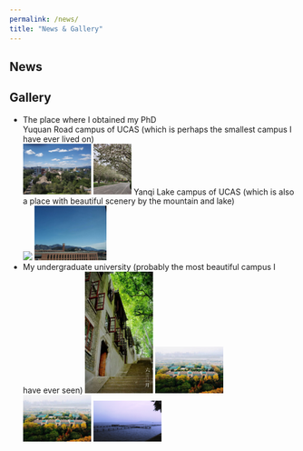 ```yaml
---
permalink: /news/
title: "News & Gallery"
---
```


## News



## Gallery
- The place where I obtained my PhD    
Yuquan Road campus of UCAS (which is perhaps the smallest campus I have ever lived on)  
                     <img src="../images/yuq.jpg" width="25%">  <img src="../images/yuq1.jpg" width="14%">
Yanqi Lake campus of UCAS (which is also a place with beautiful scenery by the mountain and lake)    
                     <img src="../images/yanqi.jpg" width="15%"> <img src="../images/qing0.jpg" width="26.6%">
- My undergraduate university (probably the most beautiful campus I have ever seen)
  <img src="../images/whu1.jpg" width="25%">  <img src="../images/whu2.jpg" width="25%">    
  <img src="../images/whu3.jpg" width="25%">  <img src="../images/whu4.jpg" width="25%">

